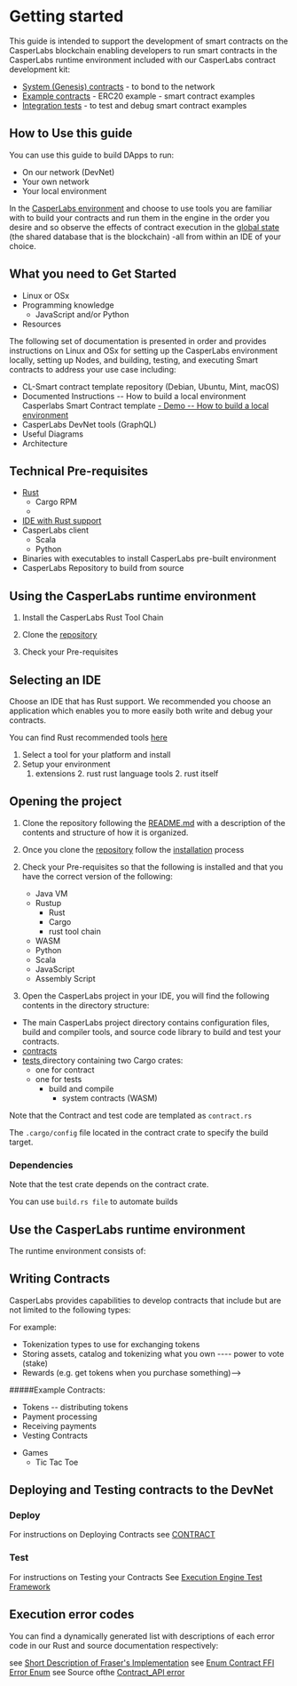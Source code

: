 
Getting started
===============

This guide is intended to support the development of smart contracts on the CasperLabs blockchain enabling developers to run smart contracts in the CasperLabs runtime environment included with our CasperLabs contract development kit:

- [System (Genesis) contracts](https://github.com/CasperLabs/CasperLabs/tree/master/execution-engine/contracts/system) - to bond to the network
- [Example contracts](https://github.com/CasperLabs/CasperLabs/tree/master/execution-engine/contracts/examples) - ERC20 example - smart contract examples
- [Integration tests](...) - to test and debug smart contract examples


How to Use this guide
---------------------

You can use this guide to build DApps to run:

- On our network (DevNet)
- Your own network
- Your local environment

In the [CasperLabs environment](https://clarity.casperlabs.io/#/) and choose to use tools you are familiar with to build your contracts and run them in the engine in the order you desire and so observe the effects of contract execution in the [global state](https://techspec.casperlabs.io/en/latest/implementation/global-state.html) (the shared database that is the blockchain) -all from within an IDE of your choice.



## What you need to Get Started

- Linux or OSx
- Programming knowledge
  - JavaScript and/or Python
- Resources

The following set of documentation is presented in order and provides instructions on Linux and OSx for setting up the CasperLabs environment locally, setting up Nodes, and building, testing, and executing Smart contracts to address your use case including:

- CL-Smart contract template repository (Debian, Ubuntu, Mint, macOS)
- Documented Instructions -- How to build a local environment Casperlabs Smart Contract template
[- Demo -- How to build a local environment](...)
- CasperLabs DevNet tools (GraphQL)
- Useful Diagrams
- Architecture


Technical Pre-requisites
------------------------

- [Rust](https://www.rust-lang.org/tools/install)
  - Cargo RPM
  - 
-  [IDE with Rust support](https://www.rust-lang.org/tools/install)
- CasperLabs client
  - Scala
  - Python
- Binaries with executables to install CasperLabs pre-built environment
- CasperLabs Repository to build from source

Using the CasperLabs runtime environment
----------------------------------------
1. Install the CasperLabs Rust Tool Chain
1. Clone the [repository](https://github.com/CasperLabs/CasperLabs/tree/dev/execution-engine)

1. Check your Pre-requisites


Selecting an IDE
------------------------------------------

Choose an IDE that has Rust support. We recommended you choose an application which enables you to more easily both write and debug your contracts.

You can find Rust recommended tools [here](https://www.rust-lang.org/tools)

1. Select a tool for your platform and install
2. Setup your environment
   1. extensions
      2. rust rust language tools
      2. rust itself

Opening the project
------------------------------------

1. Clone the repository following the [README.md](https://github.com/CasperLabs/CasperLabs/blob/master/execution-engine/cargo-casperlabs/README.md) with a description of the contents and structure of how it is organized.

2. Once you clone the [repository](...) follow the [installation](...) process

<!--https://github.com/CasperLabs/CasperLabs/tree/dev/execution-engine-->

2. Check your Pre-requisites so that the following is installed and that you have the correct version of the following:
   - Java VM
   - Rustup
     - Rust
     - Cargo
     - rust tool chain
   - WASM
   - Python
   - Scala
   - JavaScript
   - Assembly Script

3. Open the CasperLabs project in your IDE, you will find the following contents in the directory structure:

- The main CasperLabs project directory contains configuration files, build and compiler tools, and source code library to build and test your contracts.
- [contracts](https://github.com/CasperLabs/CasperLabs/blob/master/execution-engine/cargo-casperlabs/README.md#usage)
- [tests ](https://casperlabs.atlassian.net/wiki/spaces/EN/pages/173539561/Test+Framework+and+Project+Scaffolding+tool) directory containing two Cargo crates:
    - one for contract
    - one for tests
      - build and compile
        - system contracts (WASM)

Note that the Contract and test code are templated as `contract.rs`
<!--Key advantage here is that we can put a-->

The `.cargo/config` file located in the contract crate to specify the build target.

### Dependencies
Note that the test crate depends on the contract crate.
<!--Some experimentation is warranted -->
You can use `build.rs file` to automate builds


Use the CasperLabs runtime environment
---------------------------------------------
The runtime environment consists of:


Writing Contracts
-----------------
CasperLabs provides capabilities to develop contracts that include but are not limited to the following types:

For example:
- Tokenization types to use for exchanging tokens
- Storing assets, catalog and tokenizing what you own ---- power to vote (stake)
- Rewards (e.g. get tokens when you purchase something)-->
  

#####Example Contracts:

- Tokens -- distributing tokens
- Payment processing
- Receiving payments
- Vesting Contracts
<!--- Auctions -->
<!--- Voting-->
- Games
  - Tic Tac Toe
<!--- Other -- Category-->
<!--  - Specialized commerce apps-->
<!--  - Distributed versions (e.g. ride sharing)-->
<!--  - Supply chain management-->

 

Deploying and Testing contracts to the DevNet
---------------------------------------------

### Deploy

For instructions on Deploying Contracts see [CONTRACT](https://github.com/CasperLabs/CasperLabs/blob/master/docs/CONTRACTS.md)


### Test

For instructions on Testing your Contracts
See [Execution Engine Test Framework](https://github.com/CasperLabs/CasperLabs/tree/master/execution-engine/cargo-casperlabs)

Execution error codes
---------------------

You can find a dynamically generated list with descriptions of each error code in our Rust and source documentation respectively:

see [Short Description of Fraser's Implementation](...)
see [Enum Contract FFI Error Enum](https://docs.rs/casperlabs-contract-ffi/0.22.0/casperlabs_contract_ffi/contract_api/enum.Error.html)
see Source ofthe [Contract_API error ](https://docs.rs/casperlabs-contract-ffi/0.22.0/src/casperlabs_contract_ffi/contract_api/error.rs.html#56-138)

